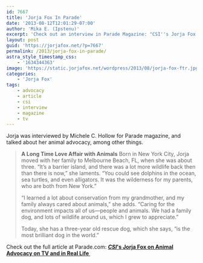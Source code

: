 ```yaml
---
id: 7667
title: 'Jorja Fox In Parade'
date: '2013-08-12T12:01:29-07:00'
author: 'Mika E. (Ipstenu)'
excerpt: 'Check out an interview in Parade Magazine: "CSI''s Jorja Fox on Animal Advocacy on TV and in Real Life" by Michele C. Hollow'
layout: post
guid: 'https://jorjafox.net/?p=7667'
permalink: /2013/jorja-fox-in-parade/
astra_style_timestamp_css:
    - '1634344363'
image: 'https://static.jorjafox.net/wordpress/2013/08/jorja-fox-ftr.jpg'
categories:
    - 'Jorja Fox'
tags:
    - advocacy
    - article
    - csi
    - interview
    - magazine
    - tv
---
```


Jorja was interviewed by Michele C. Hollow for Parade magazine, and talked about her animal advocacy, among other things.
<blockquote><strong>A Long Time Love Affair with Animals</strong>
Born in New York City, Jorja moved with her family to Melbourne Beach, FL, when she was about three. “It’s a barrier island, and there was a lot more wildlife back then than there is now,” she laments. “You could see dolphins in the ocean, sea turtles, and even alligators. It was the wilderness for my parents, who are both from New York.”

“I learned a lot about conservation from my grandmother, and my family always cared about animals,” she adds. “Caring for the environment impacts all of us—people and animals. We had a family dog, and lots of wildlife around us, which I grew to appreciate.”

Today, she has a three-year old rescue dog, which she says, “is the most brilliant dog in the world.”</blockquote>
Check out the full article at Parade.com: <a href="http://www.parade.com/55620/michelechollow/csis-jorja-fox-on-animal-advocacy-on-tv-and-in-real-life/"><strong><em>CSI</em>'s Jorja Fox on Animal Advocacy on TV and in Real Life </strong></a>